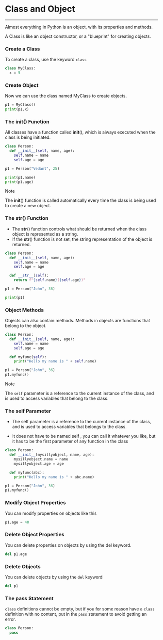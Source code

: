 # Class and Object

---
Almost everything in Python is an object, with its properties and methods.

A Class is like an object constructor, or a "blueprint" for creating objects.

### Create a Class
To create a class, use the keyword `class`
```python
class MyClass:
  x = 5
```
### Create Object
Now we can use the class named MyClass to create objects.
```python
p1 = MyClass()
print(p1.x)
```
### The __init__() Function
All classes have a function called __init__(), which is always executed when the class is being initiated.
```python
class Person:
  def __init__(self, name, age):
    self.name = name
    self.age = age

p1 = Person("Vedant", 25)

print(p1.name)
print(p1.age)
```
>[!NOTE]
> 
> The __init__() function is called automatically every time the class is being used to create a new object.
### The __str__() Function
* The __str__() function controls what should be returned when the class object is represented as a string.
* If the __str__() function is not set, the string representation of the object is returned.
```python
class Person:
  def __init__(self, name, age):
    self.name = name
    self.age = age

  def __str__(self):
    return f"{self.name}({self.age})"

p1 = Person("John", 36)

print(p1)
```
### Object Methods
Objects can also contain methods. Methods in objects are functions that belong to the object.
```python
class Person:
  def __init__(self, name, age):
    self.name = name
    self.age = age

  def myfunc(self):
    print("Hello my name is " + self.name)

p1 = Person("John", 36)
p1.myfunc()
```
>[!NOTE]
> 
> The `self` parameter is a reference to the current instance of the class, and is used to access variables that belong to the class.
### The self Parameter
* The self parameter is a reference to the current instance of the class, and is used to access variables that belongs to the class.

* It does not have to be named self , you can call it whatever you like, but it has to be the first parameter of any function in the class
```python
class Person:
  def __init__(mysillyobject, name, age):
    mysillyobject.name = name
    mysillyobject.age = age

  def myfunc(abc):
    print("Hello my name is " + abc.name)

p1 = Person("John", 36)
p1.myfunc()
```
### Modify Object Properties
You can modify properties on objects like this
```python
p1.age = 40
```
### Delete Object Properties
You can delete properties on objects by using the del keyword.
```python
del p1.age
```
### Delete Objects
You can delete objects by using the `del` keyword
```python
del p1
```
### The pass Statement
`class` definitions cannot be empty, but if you for some reason have a `class` definition with no content, put in the `pass` statement to avoid getting an error.
```python
class Person:
  pass
```